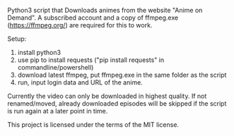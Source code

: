 Python3 script that Downloads animes from the website "Anime on Demand".
A subscribed account and a copy of ffmpeg.exe (https://ffmpeg.org/)
are required for this to work.

Setup:
1. install python3
2. use pip to install requests ("pip install requests" in commandline/powershell)
2. download latest ffmpeg, put ffmpeg.exe in the same folder as the script
3. run, input login data and URL of the anime.

Currently the video can only be downloaded in highest quality.
If not renamed/moved, already downloaded episodes will be skipped if the
script is run again at a later point in time.

This project is licensed under the terms of the MIT license.
